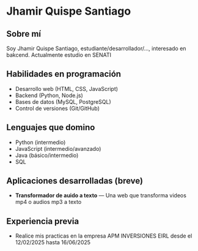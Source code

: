 # Jhamir Quispe Santiago

## Sobre mí
Soy Jhamir Quispe Santiago, estudiante/desarrollador/..., interesado en bakcend. Actualmente estudio en SENATI

## Habilidades en programación
* Desarrollo web (HTML, CSS, JavaScript)
* Backend (Python, Node.js)
* Bases de datos (MySQL, PostgreSQL)
* Control de versiones (Git/GitHub)

## Lenguajes que domino
* Python (intermedio)
* JavaScript (intermedio/avanzado)
* Java (básico/intermedio)
* SQL

## Aplicaciones desarrolladas (breve)
* **Transformador de auido a texto** — Una web que transforma videos mp4 o audios mp3 a texto

## Experiencia previa
* Realice mis practicas en la empresa APM INVERSIONES EIRL desde el 12/02/2025 hasta 16/06/2025

